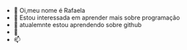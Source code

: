 - 👋 Oi,meu nome é Rafaela 
- 👀 Estou interessada em aprender mais sobre programação
- 🌱 atualemnte estou aprendendo sobre github
- 💞️ 
- 📫 

<!---
rafaelapalhano/rafaelapalhano is a ✨ special ✨ repository because its `README.md` (this file) appears on your GitHub profile.
You can click the Preview link to take a look at your changes.
--->
